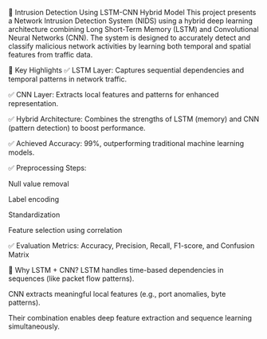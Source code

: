 
🔐 Intrusion Detection Using LSTM-CNN Hybrid Model
This project presents a Network Intrusion Detection System (NIDS) using a hybrid deep learning architecture combining Long Short-Term Memory (LSTM) and Convolutional Neural Networks (CNN). The system is designed to accurately detect and classify malicious network activities by learning both temporal and spatial features from traffic data.

🚀 Key Highlights
✅ LSTM Layer: Captures sequential dependencies and temporal patterns in network traffic.

✅ CNN Layer: Extracts local features and patterns for enhanced representation.

✅ Hybrid Architecture: Combines the strengths of LSTM (memory) and CNN (pattern detection) to boost performance.

✅ Achieved Accuracy: 99%, outperforming traditional machine learning models.

✅ Preprocessing Steps:

Null value removal

Label encoding

Standardization

Feature selection using correlation

✅ Evaluation Metrics: Accuracy, Precision, Recall, F1-score, and Confusion Matrix

🧠 Why LSTM + CNN?
LSTM handles time-based dependencies in sequences (like packet flow patterns).

CNN extracts meaningful local features (e.g., port anomalies, byte patterns).

Their combination enables deep feature extraction and sequence learning simultaneously.
